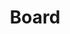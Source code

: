 ---
layout: post
weight: 100
name: Richard
status: board
title: Board
img: /assets/images/members/thanos.jpg
email: siang [at] alumni.ubc.ca
biography: >
  Ipsum is simply dummy text of the printing and typesetting industry. Lorem Ipsum has been the industry's standard dummy text ever since the 1500s, when an unknown printer took a galley of type and scrambled it to make a type specimen book. It has survived not only five centuries, but also the leap into electronic typesetting, remaining essentially unchanged. It was popularised in the 1960s with the release of Letraset sheets containing Lorem Ipsum passages, and more recently with desktop publishing software like Aldus PageMaker including versions of Lorem Ipsum
linkedin: https://www.linkedin.com/in/c-siang-lim-98535048
---